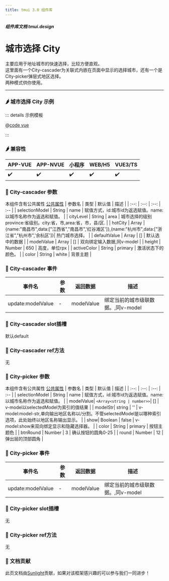 ```yaml
---
title: tmui 3.0 组件库
---
```


<dirtoc></dirtoc>

##### 组件库文档 tmui.design

# 城市选择 City
主要应用于地址城市的快速选择，比较方便直观。<br>
这里面有一个City-cascader为关联式内嵌在页面中显示的选择城市，还有一个是City-picker弹层式地区选择。<br>
两种模式供你使用。

---

### :hot_pepper: 城市选择 City 示例

<webview url="https://tmui.design/h5/#/pages/form/city"></webview>

::: details 示例模板

@[code vue](pages/form/city.nvue)

:::

### :hot_pepper: 兼容性

| APP-VUE | APP-NVUE | 小程序 | WEB/H5 | VUE3/TS |
| --- | --- | --- | --- | --- |
| :heavy_check_mark: | :heavy_check_mark: | :heavy_check_mark: | :heavy_check_mark: | :heavy_check_mark: |

### :seedling: City-cascader 参数
本组件含有公共属性 [公共属性](/doc/spec/组件公共样式.md)
| 参数名 | 类型 | 默认值 | 描述 |
| :--: | :--: | :--: | :-- |
| selectionModel | String | name | 赋值方式，id:城市id为返选赋值。name:以城市名称作为返选和赋值。 |
| cityLevel | String | area | 城市选择的级别province:省级别。city:省，市,area:省，市，县/区. |
| hotCity | Array | {name:"南昌市",data:["江西省","南昌市",'红谷滩区']},{name:"杭州市",data:["浙江省","杭州市",'余杭区']}| 热门城市选择。 |
| defaultValue | Array | [] | 默认选中的数据 |
| modelValue | Array | [] | 双向绑定输入数据,同v-model |
| height | Number | 650 | 高度，单位rpx |
| activeColor | String | primary | 激活状态下的颜色。 |
| color | String | white | 背景主题 |

### :rose: City-cascader 事件
| 事件名 | 参数 | 返回数据 | 描述 |
| --- | --- | --- | --- |
| update:modelValue | - | modelValue | 绑定当前的城市级联数据。,同v-model |

### :corn: City-cascader slot插槽
默认default

### :green_salad: City-cascader ref方法
无

### :seedling: City-picker 参数
本组件含有公共属性 [公共属性](/doc/spec/组件公共样式.md)
| 参数名 | 类型 | 默认值 | 描述 |
| :--: | :--: | :--: | :-- |
| selectionModel | String | name | 赋值方式，id:城市id为返选赋值。name:以城市名称作为返选和赋值。 |
| modelValue| `<Array<string | number>>`| [] | v-model以selectedModel为索引的值结果 |
| modelStr| string | '' | v-model:model-str,单向输出地区名称以/分割。不管selectedModel是以哪种索引选项，此处始终以地区名称输出显示。 |
| show| Boolean | false | v-model:show来双向绑定显示和隐藏选择器。 |
| color | String | primary | 按钮主题色 |
| btnRound | Number | 3 | 确认按钮的圆角0-25 |
| round | Number | 12 | 弹出层的顶部圆角 |

### :rose: City-picker 事件
| 事件名 | 参数 | 返回数据 | 描述 |
| --- | --- | --- | --- |
| update:modelValue | - | modelValue | 绑定当前的城市级联数据。,同v-model |

### :corn: City-picker slot插槽

无

### :green_salad: City-picker ref方法

无

### :couplekiss: 文档贡献
此页文档由[Sunlight](https://gitee.com/rzg)贡献，如果对该框架感兴趣的可以参与我们一同进步！
